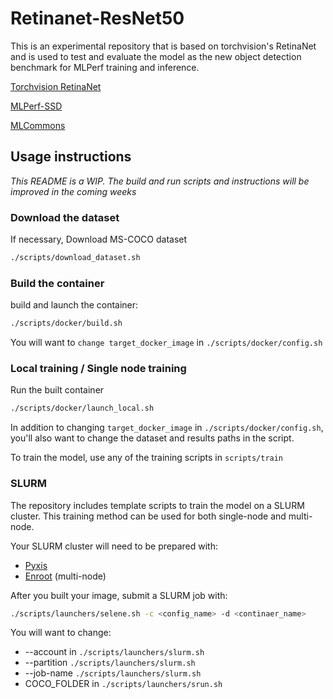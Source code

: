 
# Retinanet-ResNet50
This is an experimental repository that is based on torchvision's RetinaNet and is used to test and evaluate the model as the new object detection benchmark for MLPerf training and inference.

[Torchvision RetinaNet](https://pytorch.org/vision/stable/_modules/torchvision/models/detection/retinanet.html)

[MLPerf-SSD](https://github.com/mlcommons/training/tree/master/single_stage_detector/ssd)

[MLCommons](https://mlcommons.org/en/)

## Usage instructions

*This README is a WIP. The build and run scripts and instructions will be improved in the coming weeks*

### Download the dataset
If necessary, Download MS-COCO dataset
```bash
./scripts/download_dataset.sh
```

### Build the container
build and launch the container:
```bash
./scripts/docker/build.sh
```
You will want to `change target_docker_image` in `./scripts/docker/config.sh`

### Local training / Single node training
Run the built container
```bash
./scripts/docker/launch_local.sh
```
In addition to changing `target_docker_image` in `./scripts/docker/config.sh`, you'll also want to change the
dataset and results paths in the script.

To train the model, use any of the training scripts in `scripts/train`

### SLURM
The repository includes template scripts to train the model on a SLURM cluster.
This training method can be used for both single-node and multi-node.

Your SLURM cluster will need to be prepared with:
* [Pyxis](https://github.com/NVIDIA/pyxis)
* [Enroot](https://github.com/NVIDIA/enroot) (multi-node)

After you built your image, submit a SLURM job with:

```bash
./scripts/launchers/selene.sh -c <config_name> -d <continaer_name>
```

You will want to change:
* --account in `./scripts/launchers/slurm.sh`
* --partition `./scripts/launchers/slurm.sh`
* --job-name `./scripts/launchers/slurm.sh`
* COCO_FOLDER in `./scripts/launchers/srun.sh`
